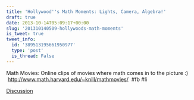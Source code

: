 ```yaml
---
title: 'Hollywood''s Math Moments: Lights, Camera, Algebra!'
draft: true
date: 2013-10-14T05:09:17+00:00
slug: '201310140509-hollywoods-math-moments'
is_tweet: true
tweet_info:
  id: '389513195661950977'
  type: 'post'
  is_thread: False
---
```




Math Movies: Online clips of movies where math comes in to the picture :)  <http://www.math.harvard.edu/~knill/mathmovies/>  #fb #li

[Discussion](https://x.com/sytelus/status/389513195661950977)
